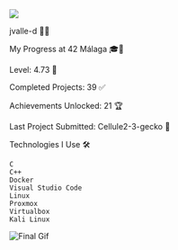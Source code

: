 
<!--horizontal divider(gradiant)--> <img src="https://user-images.githubusercontent.com/73097560/115834477-dbab4500-a447-11eb-908a-139a6edaec5c.gif">
jvalle-d 👨‍💻

My Progress at 42 Málaga 🎓🚀

Level: 4.73 💯

Completed Projects: 39 ✅

Achievements Unlocked: 21 🏆

Last Project Submitted: Cellule2-3-gecko 🏅

Technologies I Use 🛠️

    C
    C++
    Docker
    Visual Studio Code
    Linux
    Proxmox
    Virtualbox
    Kali Linux

![Final Gif](https://i.pinimg.com/originals/90/70/32/9070324cdfc07c68d60eed0c39e77573.gif)
